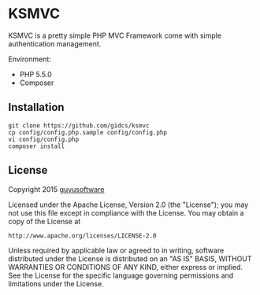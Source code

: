 KSMVC
====================

KSMVC is a pretty simple PHP MVC Framework come with simple authentication management.

Environment:
- PHP 5.5.0 
- Composer

Installation
-------

	git clone https://github.com/gidcs/ksmvc
	cp config/config.php.sample config/config.php
	vi config/config.php
	composer install

License
-------

Copyright 2015 [guyusoftware]

Licensed under the Apache License, Version 2.0 (the "License");
you may not use this file except in compliance with the License.
You may obtain a copy of the License at

    http://www.apache.org/licenses/LICENSE-2.0

Unless required by applicable law or agreed to in writing, software
distributed under the License is distributed on an "AS IS" BASIS,
WITHOUT WARRANTIES OR CONDITIONS OF ANY KIND, either express or implied.
See the License for the specific language governing permissions and
limitations under the License.

[guyusoftware]: https://www.guyusoftware.com/